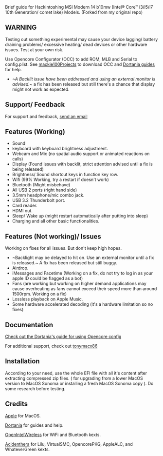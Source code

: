 Brief guide for Hackintoshing MSI Modern 14 b10mw (Intel® Core™ i3/i5/i7 10th Generation/ comet lake) Models. (Forked from my original repo)

## WARNING
Testing out something experimental may cause your device lagging/ battery draining problems/ excessive heating/ dead devices or other hardware issues. Test at your own risk.

Use Opencore Configurator (OCC) to add ROM, MLB and Serial to config.plist.
See [mackie100Projects](https://mackie100projects.altervista.org/download-opencore-configurator) to download OCC and [Dortania guides](https://dortania.github.io/OpenCore-Post-Install/universal/iservices.html) for help.

- *~A Backlit issue have been addressed and using an external monitor is advised.~* a fix has been released but still there's a chance that display might not work as expected.
## Support/ Feedback

For support and feedback, [send an email](sithumkottearachchi@outlook.com)


## Features (Working)

- Sound
- keyboard with keyboard brightness adjustment.
- Webcam and Mic (no spatial audio support or animated reactions on calls)
- Display (Found issues with backlit, strict attention advised until a fix is being released)
- Brightness/ Sound shortcut keys in function key row.
- Wifi (99% Working, try a restart if doesn't work)
- Bluetooth (Might misbehave)
- All USB 2 ports (right hand side)
- 3.5mm headphone/mic combo jack.
- USB 3.2 Thunderbolt port.
- Card reader.
- HDMI out.
- Sleep/ Wake up (might restart automatically after putting into sleep)
- Charging and all other basic functionalities.

## Features (Not working)/ Issues
Working on fixes for all issues. But don't keep high hopes.
- ~Backlight may be delayed to hit on. Use an external monitor until a fix is released.~ A fix has been released but still buggy.
- Airdrop.
- iMessages and Facetime (Working on a fix, do not try to log in as your apple ID could be flagged as a bot)
- Fans (are working but working on higher demand applications may cause overheating as fans cannot exceed their speed more than around 1500rpm. Working on a fix)
- Lossless playback on Apple Music.
- Some hardware accelerated decoding (it's a hardware limitation so no fixes)
## Documentation

[Check out the Dortania's guide for using Opencore config](https://dortania.github.io/OpenCore-Install-Guide/) 

For additional support, check out [tonymacx86](https://www.tonymacx86.com/)
## Installation
According to your need, use the whole EFI file with all it's content after extracting compressed zip files. ( for upgrading from a lower MacOS version to MacOS Sonoma or installing a fresh MacOS Sonoma copy ). Do some research before testing.

## Credits
[Apple](https://www.apple.com/) for MacOS.

[Dortania](https://github.com/dortania) for guides and help.

[OpenIntelWireless](https://openintelwireless.github.io/) for WiFi and Bluetooth kexts.

[Acidenthera](https://github.com/acidanthera) for Lilu, VirtualSMC, OpencorePKG, AppleALC, and WhateverGreen kexts. 
